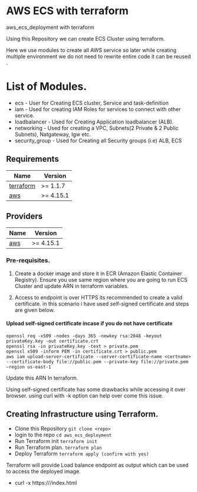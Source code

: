 # AWS ECS with terraform
aws_ecs_deployment with terraform

Using this Repository we can create ECS Cluster using terraform.


Here we use modules to create all AWS service so later while creating multiple environment we do not need to rewrite entire code it can be reused .

# List of Modules.
* ecs - User for Creating ECS cluster, Service and task-definition
* iam - Used for creating IAM Roles for services to connect with other service.
* loadbalancer - Used for Creating Application loadbalancer (ALB).
* networking - Used for creating a VPC, Subnets(2 Private & 2 Public Subnets), Natgateway, Igw etc.
* security_group - Used for Creating all Security groups (i.e) ALB, ECS  

## Requirements

| Name | Version |
|------|---------|
| <a name="requirement_terraform"></a> [terraform](#requirement\_terraform) | >= 1.1.7 |
| <a name="requirement_aws"></a> [aws](#requirement\_aws) | >= 4.15.1 |

## Providers

| Name | Version |
|------|---------|
| <a name="provider_aws"></a> [aws](#provider\_aws) | >= 4.15.1 |

### Pre-requisites.
1)  Create a docker image and store it in ECR (Amazon Elastic Container Registry). Ensure you use same region where you are going to run ECS Cluster and update ARN in terraform variables.

2)  Access to endpoint is over HTTPS its recommended to create a valid certificate. in this scenario i have used self-signed certificate and steps are given below.
#### Upload self-signed certificate incase if you do not have certificate
```
openssl req -x509 -nodes -days 365 -newkey rsa:2048 -keyout privateKey.key -out certificate.crt
openssl rsa -in privateKey.key -text > private.pem
openssl x509 -inform PEM -in certificate.crt > public.pem
aws iam upload-server-certificate --server-certificate-name <certname> --certificate-body file://public.pem --private-key file://private.pem —region us-east-1
```
Update this ARN In terraform.

Using self-signed certificate has some drawbacks while accessing it over browser. using curl with -k option can help over come this issue.

## Creating Infrastructure using Terraform.
 * Clone this Repository
    ```git clone <repo>```
 * login to the repo
    ```cd aws_ecs_deployment```
 * Run Terraform init
    ```terraform init```  
 * Run Terraform plan.
   ```terraform plan```
 * Deploy Terraform
    ```terraform apply (confirm with yes)```

Terraform will provide Load balance endpoint as output which can be used to access the deployed image.
* curl -x https://<ALB>/index.html        

